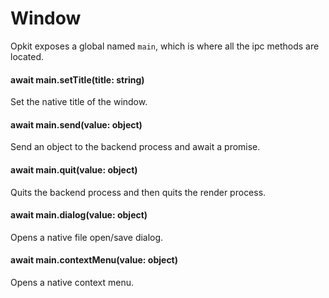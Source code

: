 # Window
Opkit exposes a global named `main`, which is where all the
ipc methods are located.

#### await main.setTitle(title: string)
Set the native title of the window.

#### await main.send(value: object)
Send an object to the backend process and await a promise.

#### await main.quit(value: object)
Quits the backend process and then quits the render process.

#### await main.dialog(value: object)
Opens a native file open/save dialog.

#### await main.contextMenu(value: object)
Opens a native context menu.
